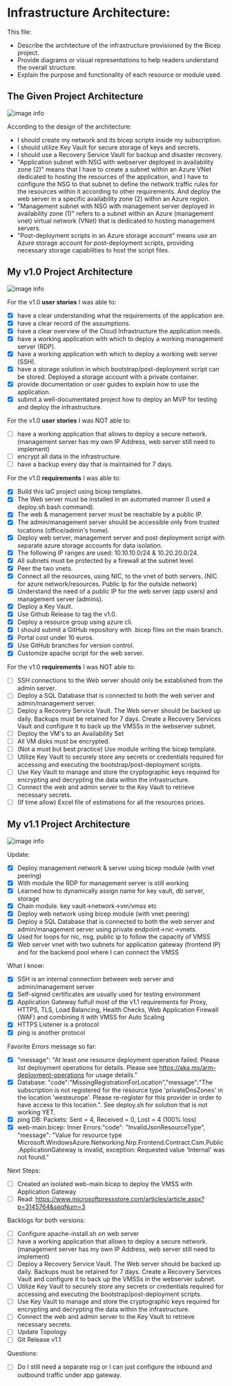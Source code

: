 # Infrastructure Architecture:

This file:

- Describe the architecture of the infrastructure provisioned by the Bicep project.
- Provide diagrams or visual representations to help readers understand the overall structure.
- Explain the purpose and functionality of each resource or module used.

## The Given Project Architecture

![image info](https://github.com/techgrounds/techgrounds-anj-dtmr/blob/main/000_cloud_project/v1.0/Documentation/06_diagram/topology.png)

According to the design of the architecture:

- I should create my network and its bicep scripts inside my subscription.
- I should utilize Key Vault for secure storage of keys and secrets.
- I should use a Recovery Service Vault for backup and disaster recovery.
- "Application subnet with NSG with webserver deployed in availability zone (2)" means that I have to create a subnet within an Azure VNet dedicated to hosting the resources of the application, and I have to configure the NSG to that subnet to define the network traffic rules for the resources within it according to other requirements. And deploy the web server in a specific availability zone (2) within an Azure region.
- "Management subnet with NSG with management server deployed in availability zone (1)" refers to a subnet within an Azure (management vnet) virtual network (VNet) that is dedicated to hosting management servers.
- "Post-deployment scripts in an Azure storage account" means use an Azure storage account for post-deployment scripts, providing necessary storage capabilities to host the script files.

## My v1.0 Project Architecture

![image info](https://github.com/techgrounds/techgrounds-anj-dtmr/blob/main/000_cloud_project/v1.0/Documentation/06_diagram/cloud_architecture.drawio.png)

For the v1.0 **user stories** I was able to:

- [x] have a clear understanding what the requirements of the application are.
- [x] have a clear record of the assumptions.
- [x] have a clear overview of the Cloud Infrastructure the application needs.
- [x] have a working application with which to deploy a working management server (RDP).
- [x] have a working application with which to deploy a working web server (SSH).
- [x] have a storage solution in which bootstrap/post-deployment script can be stored. Deployed a storage account with a private container.
- [x] provide documentation or user guides to explain how to use the application.
- [x] submit a well-documentated project how to deploy an MVP for testing and deploy the infrastructure.

For the v1.0 **user stories** I was NOT able to:

- [ ] have a working application that allows to deploy a secure network. (management server has my own IP Address, web server still need to implement)
- [ ] encrypt all data in the infrastructure.
- [ ] have a backup every day that is maintained for 7 days.

For the v1.0 **requirements** I was able to:

- [x] Build this IaC project using bicep templates.
- [x] The Web server must be installed in an automated manner (I used a deploy.sh bash command).
- [x] The web & management server must be reachable by a public IP.
- [x] The admin/management server should be accessible only from trusted locations (office/admin's home).
- [x] Deploy web server, management server and post deployment script with separate azure storage accounts for data isolation.
- [x] The following IP ranges are used: 10.10.10.0/24 & 10.20.20.0/24.
- [x] All subnets must be protected by a firewall at the subnet level.
- [x] Peer the two vnets.
- [x] Connect all the resources, using NIC, to the vnet of both servers. (NIC for azure network/resources. Public Ip for the outside network)
- [x] Understand the need of a public IP for the web server (app users) and management server (admins).
- [x] Deploy a Key Vault.
- [x] Use Github Release to tag the v1.0.
- [x] Deploy a resource group using azure cli.
- [x] I should submit a GitHub repository with .bicep files on the main branch.
- [x] Portal cost under 10 euros.
- [x] Use GitHub branches for version control.
- [x] Customize apache script for the web server.

For the v1.0 **requirements** I was NOT able to:

- [ ] SSH connections to the Web server should only be established from the admin server.
- [ ] Deploy a SQL Database that is connected to both the web server and admin/management server.
- [ ] Deploy a Recovery Service Vault. The Web server should be backed up daily. Backups must be retained for 7 days. Create a Recovery Services Vault and configure it to back up the VMSSs in the webserver subnet.
- [ ] Deploy the VM's to an Availability Set
- [ ] All VM disks must be encrypted.
- [ ] (Not a must but best practice) Use module writing the bicep template.
- [ ] Utilize Key Vault to securely store any secrets or credentials required for accessing and executing the bootstrap/post-deployment scripts.
- [ ] Use Key Vault to manage and store the cryptographic keys required for encrypting and decrypting the data within the infrastructure.
- [ ] Connect the web and admin server to the Key Vault to retrieve necessary secrets.
- [ ] (If time allow) Excel file of estimations for all the resources prices.

## My v1.1 Project Architecture

![image info](https://github.com/techgrounds/techgrounds-anj-dtmr/blob/main/000_cloud_project/v1.0/Documentation/06_diagram/cloud_architecture.drawio.png)

Update:

- [x] Deploy management network & server using bicep module (with vnet peering)
- [x] With module the RDP for management server is still working
- [x] Learned how to dynamically assign name for key vault, db server, storage
- [x] Chain module. key vault->network->vm/vmss etc
- [x] Deploy web network using bicep module (with vnet peering)
- [x] Deploy a SQL Database that is connected to both the web server and admin/management server using private endpoint->nic->vnets.
- [x] Used for loops for nic, nsg, public ip to follow the capacity of VMSS
- [x] Web server vnet with two subnets for application gateway (frontend IP) and for the backend pool where I can connect the VMSS

What I know:

- [x] SSH is an internal connection between web server and admin/management server
- [x] Self-signed certificates are usually used for testing environment
- [x] Application Gateway fulfull most of the v1.1 requirements for Proxy, HTTPS, TLS, Load Balancing, Health Checks, Web Application Firewall (WAF) and combining it with VMSS for Auto Scaling
- [x] HTTPS Listener is a protocol
- [x] ping is another protocol

Favorite Errors message so far:

- [x] "message": "At least one resource deployment operation failed. Please list deployment operations for details. Please see https://aka.ms/arm-deployment-operations for usage details."
- [x] Database: "code":"MissingRegistrationForLocation","message":"The subscription is not registered for the resource type 'privateDnsZones' in the location 'westeurope'. Please re-register for this provider in order to have access to this location.". See deploy.sh for solution that is not working YET.
- [x] ping DB: Packets: Sent = 4, Received = 0, Lost = 4 (100% loss)
- [x] web-main.bicep: Inner Errors:"code": "InvalidJsonResourceType", "message": "Value for resource type Microsoft.WindowsAzure.Networking.Nrp.Frontend.Contract.Csm.Public.ApplicationGateway is invalid, exception: Requested value 'Internal' was not found."

Next Steps:

- [ ] Created an isolated web-main.bicep to deploy the VMSS with Application Gateway
- [ ] Read: https://www.microsoftpressstore.com/articles/article.aspx?p=3145764&seqNum=3

Backlogs for both versions:

- [ ] Configure apache-install.sh on web server
- [ ] have a working application that allows to deploy a secure network. (management server has my own IP Address, web server still need to implement)
- [ ] Deploy a Recovery Service Vault. The Web server should be backed up daily. Backups must be retained for 7 days. Create a Recovery Services Vault and configure it to back up the VMSSs in the webserver subnet.
- [ ] Utilize Key Vault to securely store any secrets or credentials required for accessing and executing the bootstrap/post-deployment scripts.
- [ ] Use Key Vault to manage and store the cryptographic keys required for encrypting and decrypting the data within the infrastructure.
- [ ] Connect the web and admin server to the Key Vault to retrieve necessary secrets.
- [ ] Update Topology
- [ ] Git Release v1.1

Questions:

- [ ] Do I still need a separate nsg or I can just configure the inbound and outbound traffic under app gateway.
